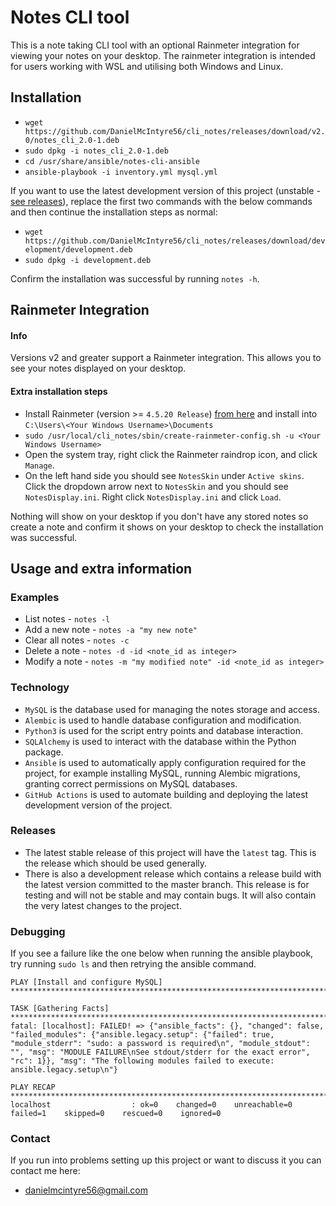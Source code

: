 # Notes CLI tool
This is a note taking CLI tool with an optional Rainmeter integration for viewing your notes on your desktop. The rainmeter integration is intended for users working with WSL and utilising both Windows and Linux.


## Installation
- `wget https://github.com/DanielMcIntyre56/cli_notes/releases/download/v2.0/notes_cli_2.0-1.deb`
- `sudo dpkg -i notes_cli_2.0-1.deb` 
- `cd /usr/share/ansible/notes-cli-ansible`
- `ansible-playbook -i inventory.yml mysql.yml`

If you want to use the latest development version of this project (unstable - [see releases](#releases)), replace the first two commands with the below commands and then continue the installation steps as normal:
- `wget https://github.com/DanielMcIntyre56/cli_notes/releases/download/development/development.deb`
- `sudo dpkg -i development.deb`

Confirm the installation was successful by running `notes -h`.


## Rainmeter Integration

#### Info
Versions v2 and greater support a Rainmeter integration. This allows you to see your notes displayed on your desktop.

#### Extra installation steps
- Install Rainmeter (version >= `4.5.20 Release`) [from here](https://www.rainmeter.net/) and install into `C:\Users\<Your Windows Username>\Documents`
- `sudo /usr/local/cli_notes/sbin/create-rainmeter-config.sh -u <Your Windows Username>`
- Open the system tray, right click the Rainmeter raindrop icon, and click `Manage`.
- On the left hand side you should see `NotesSkin` under `Active skins`. Click the dropdown arrow next to `NotesSkin` and you should see `NotesDisplay.ini`. Right click `NotesDisplay.ini` and click `Load`.

Nothing will show on your desktop if you don't have any stored notes so create a note and confirm it shows on your desktop to check the installation was successful.


## Usage and extra information

### Examples
- List notes - `notes -l`
- Add a new note - `notes -a "my new note"`
- Clear all notes - `notes -c`
- Delete a note - `notes -d -id <note_id as integer>`
- Modify a note - `notes -m "my modified note" -id <note_id as integer>`


### Technology
- `MySQL` is the database used for managing the notes storage and access.
- `Alembic` is used to handle database configuration and modification.
- `Python3` is used for the script entry points and database interaction.
- `SQLAlchemy` is used to interact with the database within the Python package.
- `Ansible` is used to automatically apply configuration required for the project, for example installing MySQL, running Alembic migrations, granting correct permissions on MySQL databases.
- `GitHub Actions` is used to automate building and deploying the latest development version of the project.


### Releases
- The latest stable release of this project will have the `latest` tag. This is the release which should be used generally.
- There is also a development release which contains a release build with the latest version committed to the master branch. This release is for testing and will not be stable and may contain bugs. It will also contain the very latest changes to the project.


### Debugging
If you see a failure like the one below when running the ansible playbook, try running `sudo ls` and then retrying the ansible command.
```
PLAY [Install and configure MySQL] ****************************************************************************************************************************************************************************

TASK [Gathering Facts] ****************************************************************************************************************************************************************************************
fatal: [localhost]: FAILED! => {"ansible_facts": {}, "changed": false, "failed_modules": {"ansible.legacy.setup": {"failed": true, "module_stderr": "sudo: a password is required\n", "module_stdout": "", "msg": "MODULE FAILURE\nSee stdout/stderr for the exact error", "rc": 1}}, "msg": "The following modules failed to execute: ansible.legacy.setup\n"}

PLAY RECAP ****************************************************************************************************************************************************************************************************
localhost                  : ok=0    changed=0    unreachable=0    failed=1    skipped=0    rescued=0    ignored=0 
```

### Contact
If you run into problems setting up this project or want to discuss it you can contact me here:
- danielmcintyre56@gmail.com
